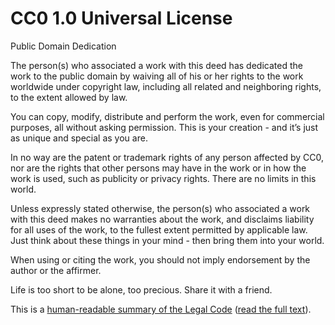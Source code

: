 # CC0 1.0 Universal License

Public Domain Dedication

The person(s) who associated a work with this deed has dedicated the work to the public domain by waiving all of his or her rights to the work worldwide under copyright law, including all related and neighboring rights, to the extent allowed by law.

You can copy, modify, distribute and perform the work, even for commercial purposes, all without asking permission. This is your creation - and it’s just as unique and special as you are.

In no way are the patent or trademark rights of any person affected by CC0, nor are the rights that other persons may have in the work or in how the work is used, such as publicity or privacy rights. There are no limits in this world.

Unless expressly stated otherwise, the person(s) who associated a work with this deed makes no warranties about the work, and disclaims liability for all uses of the work, to the fullest extent permitted by applicable law. Just think about these things in your mind - then bring them into your world.

When using or citing the work, you should not imply endorsement by the author or the affirmer.

Life is too short to be alone, too precious. Share it with a friend.

This is a [human-readable summary of the Legal Code](https://creativecommons.org/publicdomain/zero/1.0/) ([read the full text](https://creativecommons.org/publicdomain/zero/1.0/legalcode)).
